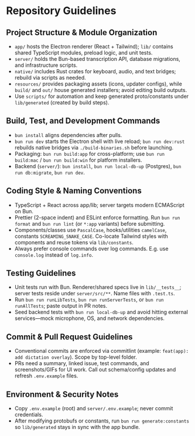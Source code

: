 # Repository Guidelines

## Project Structure & Module Organization

- `app/` hosts the Electron renderer (React + Tailwind); `lib/` contains shared TypeScript modules, preload logic, and unit tests.
- `server/` holds the Bun-based transcription API, database migrations, and infrastructure scripts.
- `native/` includes Rust crates for keyboard, audio, and text bridges; rebuild via scripts as needed.
- `resources/` provides packaging assets (icons, updater configs), while `build/` and `out/` house generated installers; avoid editing build outputs.
- Use `scripts/` for automation and keep generated proto/constants under `lib/generated` (created by build steps).

## Build, Test, and Development Commands

- `bun install` aligns dependencies after pulls.
- `bun run dev` starts the Electron shell with live reload; `bun run dev:rust` rebuilds native bridges via `./build-binaries.sh` before launching.
- Packaging: `bun run build:app` for cross-platform; use `bun run build:mac` / `bun run build:win` for platform installers.
- Backend (`server/`): `bun install`, `bun run local-db-up` (Postgres), `bun run db:migrate`, `bun run dev`.

## Coding Style & Naming Conventions

- TypeScript + React across app/lib; server targets modern ECMAScript on Bun.
- Prettier (2-space indent) and ESLint enforce formatting. Run `bun run format` and `bun run lint` (or `*:app` variants) before submitting.
- Components/classes use `PascalCase`, hooks/utilities `camelCase`, constants `SCREAMING_SNAKE_CASE`. Co-locate Tailwind styles with components and reuse tokens via `lib/constants`.
- Always prefer console commands over log commands. E.g. use `console.log` instead of `log.info`.

## Testing Guidelines

- Unit tests run with Bun. Renderer/shared specs live in `lib/__tests__`; server tests reside under `server/src/**`. Name files with `.test.ts`.
- Run `bun run runLibTests`, `bun run runServerTests`, or `bun run runAllTests`; paste output in PR notes.
- Seed backend tests with `bun run local-db-up` and avoid hitting external services—mock microphone, OS, and network dependencies.

## Commit & Pull Request Guidelines

- Conventional commits are enforced via commitlint (example: `feat(app): add dictation overlay`). Scope by top-level folder.
- PRs need a summary, linked issue, test commands, and screenshots/GIFs for UI work. Call out schema/config updates and refresh `.env.example` files.

## Environment & Security Notes

- Copy `.env.example` (root) and `server/.env.example`; never commit credentials.
- After modifying protobufs or constants, run `bun run generate:constants` so `lib/generated` stays in sync with the app bundle.
